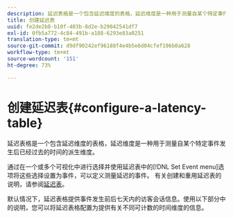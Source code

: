 ```yaml
---
description: 延迟表格是一个包含延迟维度的表格，延迟维度是一种用于测量自某个特定事件发生后已经过去的时间的派生维度。
title: 创建延迟表
uuid: fe2de2b8-b10f-403b-8d2e-b29042541df7
exl-id: 0fb5a772-4c84-491b-a188-6293e83a0251
translation-type: tm+mt
source-git-commit: d9df90242ef96188f4e4b5e6d04cfef196b0a628
workflow-type: tm+mt
source-wordcount: '151'
ht-degree: 73%

---
```


# 创建延迟表{#configure-a-latency-table}

延迟表格是一个包含延迟维度的表格，延迟维度是一种用于测量自某个特定事件发生后已经过去的时间的派生维度。

通过在一个或多个可视化中进行选择并使用延迟表中的[!DNL Set Event menu]选项将这些选择设置为事件，可以定义测量延迟的事件。 有关创建和重用延迟表的说明，请参阅[延迟表](../../../../home/c-get-started/c-analysis-vis/c-lat-tbls.md#concept-7c7339e257ff4727afdda8e692bbba44)。

默认情况下，延迟表格提供事件发生前后七天内的访客会话信息。使用以下部分中的说明，您可以将延迟表格配置为提供有关不同可计数的时间维度的信息。
